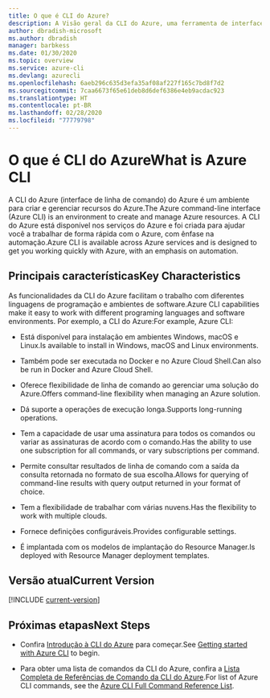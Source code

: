 ```yaml
---
title: O que é CLI do Azure?
description: A Visão geral da CLI do Azure, uma ferramenta de interface de linha de comando projetada para criar e gerenciar recursos do Azure, agora está disponível em ambientes Windows, maxOS e Linux.
author: dbradish-microsoft
ms.author: dbradish
manager: barbkess
ms.date: 01/30/2020
ms.topic: overview
ms.service: azure-cli
ms.devlang: azurecli
ms.openlocfilehash: 6aeb296c635d3efa35af08af227f165c7bd8f7d2
ms.sourcegitcommit: 7caa6673f65e61deb8d6def6386e4eb9acdac923
ms.translationtype: HT
ms.contentlocale: pt-BR
ms.lasthandoff: 02/28/2020
ms.locfileid: "77779798"
---
```

# <a name="what-is-azure-cli"></a><span data-ttu-id="d4c93-103">O que é CLI do Azure</span><span class="sxs-lookup"><span data-stu-id="d4c93-103">What is Azure CLI</span></span>

<span data-ttu-id="d4c93-104">A CLI do Azure (interface de linha de comando) do Azure é um ambiente para criar e gerenciar recursos do Azure.</span><span class="sxs-lookup"><span data-stu-id="d4c93-104">The Azure command-line interface (Azure CLI) is an environment to create and manage Azure resources.</span></span>  <span data-ttu-id="d4c93-105">A CLI do Azure está disponível nos serviços do Azure e foi criada para ajudar você a trabalhar de forma rápida com o Azure, com ênfase na automação.</span><span class="sxs-lookup"><span data-stu-id="d4c93-105">Azure CLI is available across Azure services and is designed to get you working quickly with Azure, with an emphasis on automation.</span></span>

## <a name="key-characteristics"></a><span data-ttu-id="d4c93-106">Principais características</span><span class="sxs-lookup"><span data-stu-id="d4c93-106">Key Characteristics</span></span>

<span data-ttu-id="d4c93-107">As funcionalidades da CLI do Azure facilitam o trabalho com diferentes linguagens de programação e ambientes de software.</span><span class="sxs-lookup"><span data-stu-id="d4c93-107">Azure CLI capabilities make it easy to work with different programing languages and software environments.</span></span>  <span data-ttu-id="d4c93-108">Por exemplo, a CLI do Azure:</span><span class="sxs-lookup"><span data-stu-id="d4c93-108">For example, Azure CLI:</span></span>

- <span data-ttu-id="d4c93-109">Está disponível para instalação em ambientes Windows, macOS e Linux.</span><span class="sxs-lookup"><span data-stu-id="d4c93-109">Is available to install in Windows, macOS and Linux environments.</span></span>

- <span data-ttu-id="d4c93-110">Também pode ser executada no Docker e no Azure Cloud Shell.</span><span class="sxs-lookup"><span data-stu-id="d4c93-110">Can also be run in Docker and Azure Cloud Shell.</span></span>
- <span data-ttu-id="d4c93-111">Oferece flexibilidade de linha de comando ao gerenciar uma solução do Azure.</span><span class="sxs-lookup"><span data-stu-id="d4c93-111">Offers command-line flexibility when managing an Azure solution.</span></span>

- <span data-ttu-id="d4c93-112">Dá suporte a operações de execução longa.</span><span class="sxs-lookup"><span data-stu-id="d4c93-112">Supports long-running operations.</span></span>
- <span data-ttu-id="d4c93-113">Tem a capacidade de usar uma assinatura para todos os comandos ou variar as assinaturas de acordo com o comando.</span><span class="sxs-lookup"><span data-stu-id="d4c93-113">Has the ability to use one subscription for all commands, or vary subscriptions per command.</span></span>
- <span data-ttu-id="d4c93-114">Permite consultar resultados de linha de comando com a saída da consulta retornada no formato de sua escolha.</span><span class="sxs-lookup"><span data-stu-id="d4c93-114">Allows for querying of command-line results with query output returned in your format of choice.</span></span>
- <span data-ttu-id="d4c93-115">Tem a flexibilidade de trabalhar com várias nuvens.</span><span class="sxs-lookup"><span data-stu-id="d4c93-115">Has the flexibility to work with multiple clouds.</span></span>
- <span data-ttu-id="d4c93-116">Fornece definições configuráveis.</span><span class="sxs-lookup"><span data-stu-id="d4c93-116">Provides configurable settings.</span></span>
- <span data-ttu-id="d4c93-117">É implantada com os modelos de implantação do Resource Manager.</span><span class="sxs-lookup"><span data-stu-id="d4c93-117">Is deployed with Resource Manager deployment templates.</span></span>

## <a name="current-version"></a><span data-ttu-id="d4c93-118">Versão atual</span><span class="sxs-lookup"><span data-stu-id="d4c93-118">Current Version</span></span>

[!INCLUDE [current-version](includes/current-version.md)]

## <a name="next-steps"></a><span data-ttu-id="d4c93-119">Próximas etapas</span><span class="sxs-lookup"><span data-stu-id="d4c93-119">Next Steps</span></span>

- <span data-ttu-id="d4c93-120">Confira [Introdução à CLI do Azure](get-started-with-azure-cli.md) para começar.</span><span class="sxs-lookup"><span data-stu-id="d4c93-120">See [Getting started with Azure CLI](get-started-with-azure-cli.md) to begin.</span></span>

- <span data-ttu-id="d4c93-121">Para obter uma lista de comandos da CLI do Azure, confira a [Lista Completa de Referências de Comando da CLI do Azure](/cli/azure/reference-index).</span><span class="sxs-lookup"><span data-stu-id="d4c93-121">For list of Azure CLI commands, see the [Azure CLI Full Command Reference List](/cli/azure/reference-index).</span></span>
